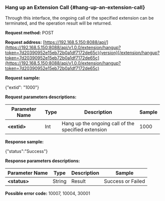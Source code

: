 ### Hang up an Extension Call {#hang-up-an-extension-call}

Through this interface, the ongoing call of the specified extension can be terminated, and the operation result will be returned.

**Request method:** POST

**Request address:** [https://192.168.5.150:8088/api/](https://192.168.5.150:8088/api/v1.0.0/extension/hangup?token=7d20390952e15eb72b0a1df7172de65c){version}[/extension/hangup?token=7d20390952e15eb72b0a1df7172de65c](https://192.168.5.150:8088/api/v1.0.0/extension/hangup?token=7d20390952e15eb72b0a1df7172de65c)

**Request sample:**

{"extid": "1000"}

**Request parameters descriptions:**

| **Parameter Name** | **Type** | **Description** | **Sample** |
| --- | --- | --- | --- |
| **&lt;extid&gt;** | Int | Hang up the ongoing call of the specified extension | 1000 |

**Response sample:**

{"status":"Success"}

**Response parameters descriptions:**

| **Parameter Name** | **Type** | **Description** | **Sample** |
| --- | --- | --- | --- |
| **&lt;status&gt;** | String | Result | Success or Failed |

**Possible error code:** 10007, 10004, 30001

